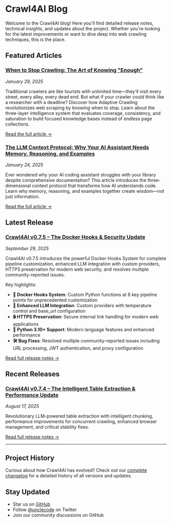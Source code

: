 # Crawl4AI Blog

Welcome to the Crawl4AI blog! Here you'll find detailed release notes, technical insights, and updates about the project. Whether you're looking for the latest improvements or want to dive deep into web crawling techniques, this is the place.

## Featured Articles

### [When to Stop Crawling: The Art of Knowing "Enough"](articles/adaptive-crawling-revolution.md)
*January 29, 2025*

Traditional crawlers are like tourists with unlimited time—they'll visit every street, every alley, every dead end. But what if your crawler could think like a researcher with a deadline? Discover how Adaptive Crawling revolutionizes web scraping by knowing when to stop. Learn about the three-layer intelligence system that evaluates coverage, consistency, and saturation to build focused knowledge bases instead of endless page collections.

[Read the full article →](articles/adaptive-crawling-revolution.md)

### [The LLM Context Protocol: Why Your AI Assistant Needs Memory, Reasoning, and Examples](articles/llm-context-revolution.md)
*January 24, 2025*

Ever wondered why your AI coding assistant struggles with your library despite comprehensive documentation? This article introduces the three-dimensional context protocol that transforms how AI understands code. Learn why memory, reasoning, and examples together create wisdom—not just information.

[Read the full article →](articles/llm-context-revolution.md)

## Latest Release

### [Crawl4AI v0.7.5 – The Docker Hooks & Security Update](../blog/release-v0.7.5.md)
*September 29, 2025*

Crawl4AI v0.7.5 introduces the powerful Docker Hooks System for complete pipeline customization, enhanced LLM integration with custom providers, HTTPS preservation for modern web security, and resolves multiple community-reported issues.

Key highlights:
- **🔧 Docker Hooks System**: Custom Python functions at 8 key pipeline points for unprecedented customization
- **🤖 Enhanced LLM Integration**: Custom providers with temperature control and base_url configuration
- **🔒 HTTPS Preservation**: Secure internal link handling for modern web applications
- **🐍 Python 3.10+ Support**: Modern language features and enhanced performance
- **🛠️ Bug Fixes**: Resolved multiple community-reported issues including URL processing, JWT authentication, and proxy configuration

[Read full release notes →](../blog/release-v0.7.5.md)

## Recent Releases

### [Crawl4AI v0.7.4 – The Intelligent Table Extraction & Performance Update](../blog/release-v0.7.4.md)
*August 17, 2025*

Revolutionary LLM-powered table extraction with intelligent chunking, performance improvements for concurrent crawling, enhanced browser management, and critical stability fixes.

[Read full release notes →](../blog/release-v0.7.4.md)

---

## Project History

Curious about how Crawl4AI has evolved? Check out our [complete changelog](https://github.com/unclecode/crawl4ai/blob/main/CHANGELOG.md) for a detailed history of all versions and updates.

## Stay Updated

- Star us on [GitHub](https://github.com/unclecode/crawl4ai)
- Follow [@unclecode](https://twitter.com/unclecode) on Twitter
- Join our community discussions on GitHub
